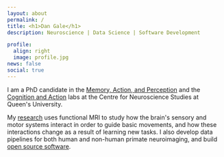 ```yaml
---
layout: about
permalink: /
title: <h1>Dan Gale</h1>
description: Neuroscience | Data Science | Software Development

profile:
  align: right
  image: profile.jpg
news: false
social: true
---
```

I am a PhD candidate in the [Memory, Action, and Perception](http://www.gallivanmaplab.com/) and the [Cognition and Action](http://www.flanaganlab.com/) labs at the Centre for Neuroscience Studies at Queen's University. 

My [research](/publications) uses functional MRI to study how the brain's sensory and motor systems interact in order to guide basic movements, and how these interactions change as a result of learning new tasks. I also develop data pipelines for both human and non-human primate neuroimaging, and build [open source software](/software).